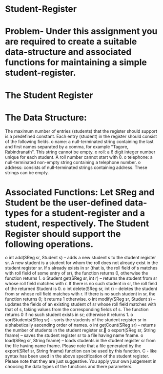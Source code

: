 # Student-Register
# Problem- Under this assignment you are required to create a suitable data-structure and associated functions for maintaining a simple student-register.
# The Student Register
# The Data Structure: 
The maximum number of entries (students) that the register should support is a predefined constant. Each entry (student) in the register should consist of the following fields.
  o name: a null-terminated string containing the last and first names separated by a comma, for example "Tagore, Rabindranath". This string cannot be empty.
  o roll: a 6 digit integer number unique for each student. A roll number cannot start with 0.
  o telephone: a null-terminated non-empty string containing a telephone number.
  o address: consists of null-terminated strings containing address. These strings can be empty.
# Associated Functions: Let SReg and Student be the user-defined data-types for a student-register and a student, respectively. The Student Register should support the following operations.
  o int add(SReg sr, Student s) – adds a new student s to the student register sr. A new student is a student for whom the roll does not already exist in the
    student register sr. If s already exists in sr (that is, the roll field of s matches with roll field of some entry of sr), the function returns 0, otherwise the
    function returns 1.
  o Student get(SReg sr, int r) – returns the student from sr whose roll field matches with r. If there is no such student in sr, the roll field of the returned        Student is 0.
  o int delete(SReg sr, int r) – deletes the student from sr whose roll field matches with r. If there is no such student in sr, the function returns 0; it returns     1 otherwise.
  o int modify(SReg sr, Student s) – updates the fields of an existing student of sr whose roll field matches with that of s, taking values from the
    corresponding fields of s. The function returns 0 if no such student exists in sr; otherwise it returns 1.
  o sortStudents(SReg sr) – sorts the students of the student register sr in alphabetically ascending order of names.
  o int getCount(SReg sr) – returns the number of students in the student register sr.
  o export(SReg sr, String fname) – saves the student register sr to a file having name fname.
  o load(SReg sr, String fname) – loads students in the student register sr from the file having name fname. Please note that a file generated by
    the export(SRef sr, String fname) function can be used by this function.
C - like syntax has been used in the above specification of the student register. Please note that they are just suggestive. You apply your own judgement in choosing the data types of the functions and there parameters.
